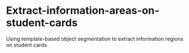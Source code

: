 # Extract-information-areas-on-student-cards
Using template-based object segmentation to extract information regions on student cards
